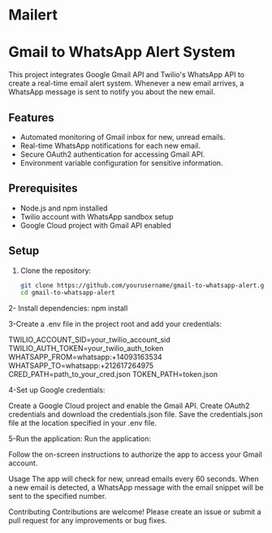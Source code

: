 # Mailert
# Gmail to WhatsApp Alert System

This project integrates Google Gmail API and Twilio's WhatsApp API to create a real-time email alert system. Whenever a new email arrives, a WhatsApp message is sent to notify you about the new email.

## Features

- Automated monitoring of Gmail inbox for new, unread emails.
- Real-time WhatsApp notifications for each new email.
- Secure OAuth2 authentication for accessing Gmail API.
- Environment variable configuration for sensitive information.

## Prerequisites

- Node.js and npm installed
- Twilio account with WhatsApp sandbox setup
- Google Cloud project with Gmail API enabled

## Setup

1. Clone the repository:

   ```sh
   git clone https://github.com/yourusername/gmail-to-whatsapp-alert.git
   cd gmail-to-whatsapp-alert

2- Install dependencies:
  npm install
  
3-Create a .env file in the project root and add your credentials:

  TWILIO_ACCOUNT_SID=your_twilio_account_sid
  TWILIO_AUTH_TOKEN=your_twilio_auth_token
  WHATSAPP_FROM=whatsapp:+14093163534
  WHATSAPP_TO=whatsapp:+212617264975
  CRED_PATH=path_to_your_cred.json
  TOKEN_PATH=token.json

4-Set up Google credentials:

  Create a Google Cloud project and enable the Gmail API.
  Create OAuth2 credentials and download the credentials.json file.
  Save the credentials.json file at the location specified in your .env file.

5-Run the application:
  Run the application:



  Follow the on-screen instructions to authorize the app to access your Gmail account.

Usage
The app will check for new, unread emails every 60 seconds. When a new email is detected, a WhatsApp message with the email snippet will be sent to the specified number.

Contributing
Contributions are welcome! Please create an issue or submit a pull request for any improvements or bug fixes.
